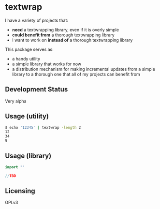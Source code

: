 # textwrap

I have a variety of projects that:

 * **need** a textwrapping library, even if it is overly simple
 * **could benefit from** a thorough textwrapping library
 * I want to work on **instead of** a thorough textwrapping library

This package serves as:

 * a handy utility
 * a simple library that works for now
 * a distribution mechanism for making incremental updates from a simple
   library to a thorough one that all of my projects can benefit from


## Development Status

Very alpha


## Usage (utility)

```sh
$ echo '12345' | textwrap -length 2
12
34
5
```


## Usage (library)

```go
import ""

//TBD
```


## Licensing

GPLv3


